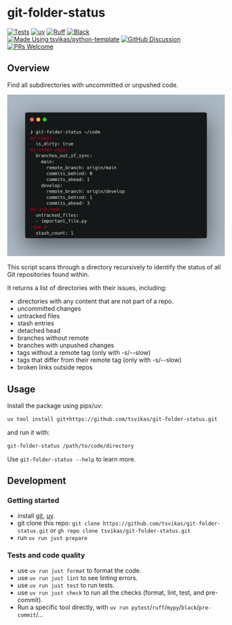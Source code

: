 # git-folder-status

[![Tests][tests-badge]][tests-link]
[![uv][uv-badge]][uv-link]
[![Ruff][ruff-badge]][ruff-link]
[![Black][black-badge]][black-link]
\
[![Made Using tsvikas/python-template][template-badge]][template-link]
[![GitHub Discussion][github-discussions-badge]][github-discussions-link]
[![PRs Welcome][prs-welcome-badge]][prs-welcome-link]

## Overview

Find all subdirectories with uncommitted or unpushed code.

![Screenshot](assets/screenshot.png)

This script scans through a directory recursively to identify the status of
all Git repositories found within.

It returns a list of directories with their issues, including:

- directories with any content that are not part of a repo.
- uncommitted changes
- untracked files
- stash entries
- detached head
- branches without remote
- branches with unpushed changes
- tags without a remote tag (only with -s/--slow)
- tags that differ from their remote tag (only with -s/--slow)
- broken links outside repos

## Usage

Install the package using pipx/uv:

```bash
uv tool install git+https://github.com/tsvikas/git-folder-status.git
```

<!---
# TODO: replace with this after uploading to PyPI:
uv tool install git-folder-status
-->

and run it with:

```bash
git-folder-status /path/to/code/directory
```

Use `git-folder-status --help` to learn more.

## Development

### Getting started

- install [git][install-git], [uv][install-uv].
- git clone this repo:
  `git clone https://github.com/tsvikas/git-folder-status.git`
  or `gh repo clone tsvikas/git-folder-status.git`
- run `uv run just prepare`

### Tests and code quality

- use `uv run just format` to format the code.
- use `uv run just lint` to see linting errors.
- use `uv run just test` to run tests.
- use `uv run just check` to run all the checks (format, lint, test, and pre-commit).
- Run a specific tool directly, with
  `uv run pytest`/`ruff`/`mypy`/`black`/`pre-commit`/...

<!--- Badges to add after adding RTD documentation
[![Documentation Status][rtd-badge]][rtd-link]

[rtd-badge]: https://readthedocs.org/projects/git-folder-status/badge/?version=latest
[rtd-link]: https://git-folder-status.readthedocs.io/en/latest/?badge=latest
-->

<!--- Badges to add after writing tests. Also follow the link to finish setup
[![codecov][codecov-badge]][codecov-link]

[codecov-badge]: https://codecov.io/gh/tsvikas/git-folder-status/graph/badge.svg
[codecov-link]: https://codecov.io/gh/tsvikas/git-folder-status
-->

<!--- Badges to add after uploading to PyPI
[![PyPI version][pypi-version-badge]][pypi-link]
[![PyPI platforms][pypi-platforms-badge]][pypi-link]
[![Total downloads][pepy-badge]][pepy-link]

[pepy-badge]: https://img.shields.io/pepy/dt/git-folder-status
[pepy-link]: https://pepy.tech/project/git-folder-status
[pypi-link]: https://pypi.org/project/git-folder-status/
[pypi-platforms-badge]: https://img.shields.io/pypi/pyversions/git-folder-status
[pypi-version-badge]: https://img.shields.io/pypi/v/git-folder-status
-->

[black-badge]: https://img.shields.io/badge/code%20style-black-000000.svg
[black-link]: https://github.com/psf/black
[github-discussions-badge]: https://img.shields.io/static/v1?label=Discussions&message=Ask&color=blue&logo=github
[github-discussions-link]: https://github.com/tsvikas/git-folder-status/discussions
[install-git]: https://git-scm.com/book/en/v2/Getting-Started-Installing-Git
[install-uv]: https://docs.astral.sh/uv/getting-started/installation/
[prs-welcome-badge]: https://img.shields.io/badge/PRs-welcome-brightgreen.svg
[prs-welcome-link]: http://makeapullrequest.com
[ruff-badge]: https://img.shields.io/endpoint?url=https://raw.githubusercontent.com/astral-sh/ruff/main/assets/badge/v2.json
[ruff-link]: https://github.com/astral-sh/ruff
[template-badge]: https://img.shields.io/badge/%F0%9F%9A%80_Made_Using-tsvikas%2Fpython--template-gold
[template-link]: https://github.com/tsvikas/python-template
[tests-badge]: https://github.com/tsvikas/git-folder-status/actions/workflows/ci.yml/badge.svg
[tests-link]: https://github.com/tsvikas/git-folder-status/actions/workflows/ci.yml
[uv-badge]: https://img.shields.io/endpoint?url=https://raw.githubusercontent.com/astral-sh/uv/main/assets/badge/v0.json
[uv-link]: https://github.com/astral-sh/uv
